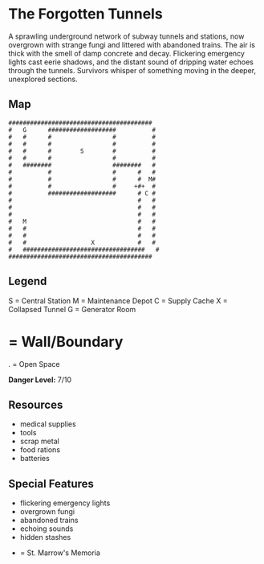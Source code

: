 # The Forgotten Tunnels

A sprawling underground network of subway tunnels and stations, now overgrown with strange fungi and littered with abandoned trains. The air is thick with the smell of damp concrete and decay. Flickering emergency lights cast eerie shadows, and the distant sound of dripping water echoes through the tunnels. Survivors whisper of something moving in the deeper, unexplored sections.

## Map

```
########################################
#   G      ###################          #
#   #      #                 #          #
#   #      #                 #          #
#   #      #        S        #          #
#   #      #                 #          #
#   ########                 ########   #
#          #                 #      #   #
#          #                 #      #  M#
#          #                 #     +#+  #
#          ###################      # C #
#                                   #   #
#                                   #   #
#                                   #   #
#   M                               #   #
#   #                               #   #
#   #                               #   #
#   #                  X            #   #
#   ##################################   #
########################################
```

## Legend

S = Central Station
M = Maintenance Depot
C = Supply Cache
X = Collapsed Tunnel
G = Generator Room
# = Wall/Boundary
. = Open Space

**Danger Level:** 7/10

## Resources

- medical supplies
- tools
- scrap metal
- food rations
- batteries

## Special Features

- flickering emergency lights
- overgrown fungi
- abandoned trains
- echoing sounds
- hidden stashes
+ = St. Marrow's Memoria